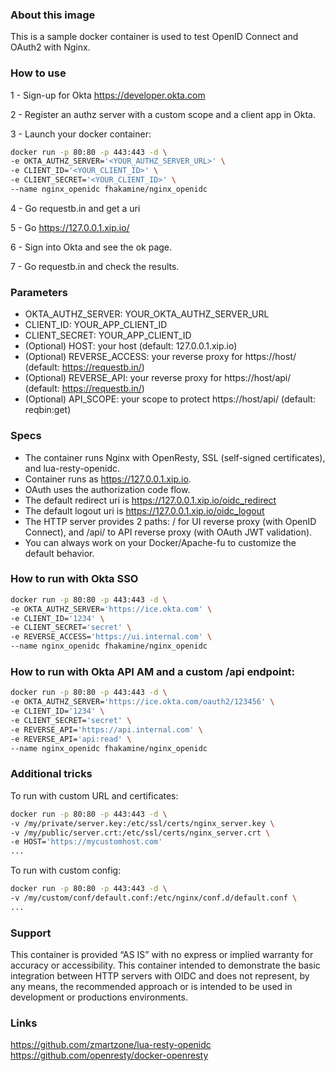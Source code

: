 
### About this image

This is a sample docker container is used to test OpenID Connect and OAuth2 with Nginx.

### How to use

1 - Sign-up for Okta https://developer.okta.com

2 - Register an authz server with a custom scope and a client app in Okta.

3 - Launch your docker container:

```bash
docker run -p 80:80 -p 443:443 -d \
-e OKTA_AUTHZ_SERVER='<YOUR_AUTHZ_SERVER_URL>' \
-e CLIENT_ID='<YOUR_CLIENT_ID>' \
-e CLIENT_SECRET='<YOUR_CLIENT_ID>' \
--name nginx_openidc fhakamine/nginx_openidc
```

4 - Go requestb.in and get a uri

5 - Go https://127.0.0.1.xip.io/<uri>

6 - Sign into Okta and see the ok page.

7 - Go requestb.in and check the results.

### Parameters

- OKTA_AUTHZ_SERVER: YOUR_OKTA_AUTHZ_SERVER_URL
- CLIENT_ID: YOUR_APP_CLIENT_ID
- CLIENT_SECRET: YOUR_APP_CLIENT_ID
- (Optional) HOST: your host (default: 127.0.0.1.xip.io)
- (Optional) REVERSE_ACCESS: your reverse proxy for https://host/ (default: https://requestb.in/)
- (Optional) REVERSE_API: your reverse proxy for https://host/api/ (default: https://requestb.in/)
- (Optional) API_SCOPE: your scope to protect https://host/api/ (default: reqbin:get)

### Specs

- The container runs Nginx with OpenResty, SSL (self-signed certificates), and lua-resty-openidc.
- Container runs as https://127.0.0.1.xip.io.
- OAuth uses the authorization code flow.
- The default redirect uri is https://127.0.0.1.xip.io/oidc_redirect
- The default logout uri is https://127.0.0.1.xip.io/oidc_logout
- The HTTP server provides 2 paths: / for UI reverse proxy (with OpenID Connect), and /api/ to API reverse proxy (with OAuth JWT validation).
- You can always work on your Docker/Apache-fu to customize the default behavior.


### How to run with Okta SSO

```bash
docker run -p 80:80 -p 443:443 -d \
-e OKTA_AUTHZ_SERVER='https://ice.okta.com' \
-e CLIENT_ID='1234' \
-e CLIENT_SECRET='secret' \
-e REVERSE_ACCESS='https://ui.internal.com' \
--name nginx_openidc fhakamine/nginx_openidc
```

### How to run with Okta API AM and a custom /api endpoint:

```bash
docker run -p 80:80 -p 443:443 -d \
-e OKTA_AUTHZ_SERVER='https://ice.okta.com/oauth2/123456' \
-e CLIENT_ID='1234' \
-e CLIENT_SECRET='secret' \
-e REVERSE_API='https://api.internal.com' \
-e REVERSE_API='api:read' \
--name nginx_openidc fhakamine/nginx_openidc
```

### Additional tricks

To run with custom URL and certificates:

```bash
docker run -p 80:80 -p 443:443 -d \
-v /my/private/server.key:/etc/ssl/certs/nginx_server.key \
-v /my/public/server.crt:/etc/ssl/certs/nginx_server.crt \
-e HOST='https://mycustomhost.com'
...
```

To run with custom config:

```bash
docker run -p 80:80 -p 443:443 -d \
-v /my/custom/conf/default.conf:/etc/nginx/conf.d/default.conf \
...
```

### Support

This container is provided “AS IS” with no express or implied warranty for accuracy or accessibility. This container intended to demonstrate the basic integration between HTTP servers with OIDC and does not represent, by any means, the recommended approach or is intended to be used in development or productions environments.

### Links

https://github.com/zmartzone/lua-resty-openidc
https://github.com/openresty/docker-openresty
